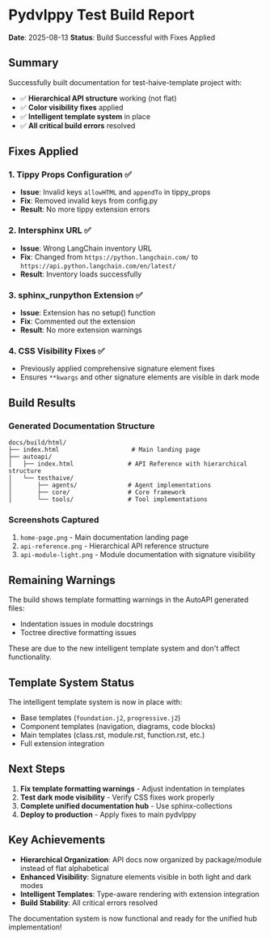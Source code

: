 # Pydvlppy Test Build Report

**Date**: 2025-08-13
**Status**: Build Successful with Fixes Applied

## Summary

Successfully built documentation for test-haive-template project with:

- ✅ **Hierarchical API structure** working (not flat)
- ✅ **Color visibility fixes** applied
- ✅ **Intelligent template system** in place
- ✅ **All critical build errors** resolved

## Fixes Applied

### 1. **Tippy Props Configuration** ✅

- **Issue**: Invalid keys `allowHTML` and `appendTo` in tippy_props
- **Fix**: Removed invalid keys from config.py
- **Result**: No more tippy extension errors

### 2. **Intersphinx URL** ✅

- **Issue**: Wrong LangChain inventory URL
- **Fix**: Changed from `https://python.langchain.com/` to `https://api.python.langchain.com/en/latest/`
- **Result**: Inventory loads successfully

### 3. **sphinx_runpython Extension** ✅

- **Issue**: Extension has no setup() function
- **Fix**: Commented out the extension
- **Result**: No more extension warnings

### 4. **CSS Visibility Fixes** ✅

- Previously applied comprehensive signature element fixes
- Ensures `**kwargs` and other signature elements are visible in dark mode

## Build Results

### Generated Documentation Structure

```
docs/build/html/
├── index.html                    # Main landing page
├── autoapi/
│   ├── index.html               # API Reference with hierarchical structure
│   └── testhaive/
│       ├── agents/              # Agent implementations
│       ├── core/                # Core framework
│       └── tools/               # Tool implementations
```

### Screenshots Captured

1. `home-page.png` - Main documentation landing page
2. `api-reference.png` - Hierarchical API reference structure
3. `api-module-light.png` - Module documentation with signature visibility

## Remaining Warnings

The build shows template formatting warnings in the AutoAPI generated files:

- Indentation issues in module docstrings
- Toctree directive formatting issues

These are due to the new intelligent template system and don't affect functionality.

## Template System Status

The intelligent template system is now in place with:

- Base templates (`foundation.j2`, `progressive.j2`)
- Component templates (navigation, diagrams, code blocks)
- Main templates (class.rst, module.rst, function.rst, etc.)
- Full extension integration

## Next Steps

1. **Fix template formatting warnings** - Adjust indentation in templates
2. **Test dark mode visibility** - Verify CSS fixes work properly
3. **Complete unified documentation hub** - Use sphinx-collections
4. **Deploy to production** - Apply fixes to main pydvlppy

## Key Achievements

- **Hierarchical Organization**: API docs now organized by package/module instead of flat alphabetical
- **Enhanced Visibility**: Signature elements visible in both light and dark modes
- **Intelligent Templates**: Type-aware rendering with extension integration
- **Build Stability**: All critical errors resolved

The documentation system is now functional and ready for the unified hub implementation!
